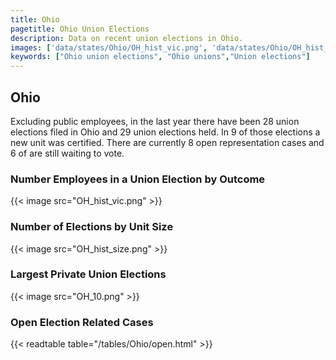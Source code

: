 ```yaml
---
title: Ohio
pagetitle: Ohio Union Elections
description: Data on recent union elections in Ohio.
images: ['data/states/Ohio/OH_hist_vic.png', 'data/states/Ohio/OH_hist_size.png', 'data/states/Ohio/OH_10.png']
keywords: ["Ohio union elections", "Ohio unions","Union elections"]
---
```

##  Ohio

Excluding public employees, in the last year there have been 28 union elections filed in Ohio and 29 union elections held. In 9 of those elections a new unit was certified. There are currently 8 open representation cases and 6 of are still waiting to vote.

### Number Employees in a Union Election by Outcome
{{< image src="OH_hist_vic.png" >}}

### Number of Elections by Unit Size
{{< image src="OH_hist_size.png" >}}

### Largest Private Union Elections
{{< image src="OH_10.png" >}}

### Open Election Related Cases
{{< readtable table="/tables/Ohio/open.html" >}}

